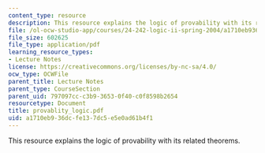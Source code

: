```yaml
---
content_type: resource
description: This resource explains the logic of provability with its related theorems.
file: /ol-ocw-studio-app/courses/24-242-logic-ii-spring-2004/a1710eb936dcfe137dc5e5e0ad61b4f1_provablity_logic.pdf
file_size: 602625
file_type: application/pdf
learning_resource_types:
- Lecture Notes
license: https://creativecommons.org/licenses/by-nc-sa/4.0/
ocw_type: OCWFile
parent_title: Lecture Notes
parent_type: CourseSection
parent_uid: 797097cc-c3b9-3653-0f40-c0f8598b2654
resourcetype: Document
title: provablity_logic.pdf
uid: a1710eb9-36dc-fe13-7dc5-e5e0ad61b4f1
---
```

This resource explains the logic of provability with its related theorems.